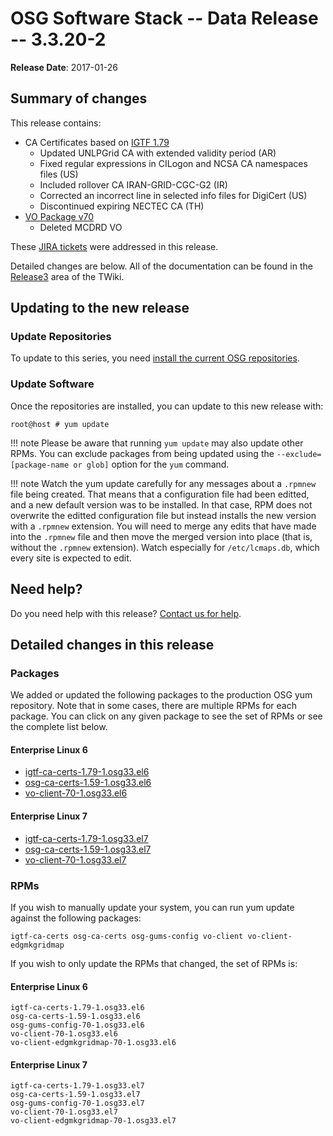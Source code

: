 OSG Software Stack -- Data Release -- 3.3.20-2
==============================================

**Release Date**: 2017-01-26

Summary of changes
------------------

This release contains:

-   CA Certificates based on [IGTF 1.79](http://dist.eugridpma.info/distribution/igtf/current/CHANGES)
    -   Updated UNLPGrid CA with extended validity period (AR)
    -   Fixed regular expressions in CILogon and NCSA CA namespaces files (US)
    -   Included rollover CA IRAN-GRID-CGC-G2 (IR)
    -   Corrected an incorrect line in selected info files for DigiCert (US)
    -   Discontinued expiring NECTEC CA (TH)
-   [VO Package v70](https://github.com/opensciencegrid/osg-vo-config/releases/tag/release-70)
    -   Deleted MCDRD VO

These [JIRA tickets](https://jira.opensciencegrid.org/issues/?jql=project%20%3D%20SOFTWARE%20AND%20fixVersion%20%3D%203.3.20-2%20ORDER%20BY%20priority%20DESC%2C%20key%20DESC) were addressed in this release.

Detailed changes are below. All of the documentation can be found in the [Release3](https://twiki.grid.iu.edu/bin/view/Documentation/Release3/) area of the TWiki.

Updating to the new release
---------------------------

### Update Repositories

To update to this series, you need [install the current OSG repositories](../../common/yum#install-osg-repositories).

### Update Software

Once the repositories are installed, you can update to this new release with:

``` console
root@host # yum update
```

!!! note
    Please be aware that running `yum update` may also update other RPMs. You can exclude packages from being updated using the `--exclude=[package-name or glob]` option for the `yum` command.

!!! note
    Watch the yum update carefully for any messages about a `.rpmnew` file being created. That means that a configuration file had been editted, and a new default version was to be installed. In that case, RPM does not overwrite the editted configuration file but instead installs the new version with a `.rpmnew` extension. You will need to merge any edits that have made into the `.rpmnew` file and then move the merged version into place (that is, without the `.rpmnew` extension). Watch especially for `/etc/lcmaps.db`, which every site is expected to edit.

Need help?
----------

Do you need help with this release? [Contact us for help](../../common/help).

Detailed changes in this release
--------------------------------

### Packages

We added or updated the following packages to the production OSG yum repository. Note that in some cases, there are multiple RPMs for each package. You can click on any given package to see the set of RPMs or see the complete list below.

#### Enterprise Linux 6

-   [igtf-ca-certs-1.79-1.osg33.el6](https://koji-hub.batlab.org/koji/search?match=glob&type=build&terms=igtf-ca-certs-1.79-1.osg33.el6)
-   [osg-ca-certs-1.59-1.osg33.el6](https://koji-hub.batlab.org/koji/search?match=glob&type=build&terms=osg-ca-certs-1.59-1.osg33.el6)
-   [vo-client-70-1.osg33.el6](https://koji-hub.batlab.org/koji/search?match=glob&type=build&terms=vo-client-70-1.osg33.el6)

#### Enterprise Linux 7

-   [igtf-ca-certs-1.79-1.osg33.el7](https://koji-hub.batlab.org/koji/search?match=glob&type=build&terms=igtf-ca-certs-1.79-1.osg33.el7)
-   [osg-ca-certs-1.59-1.osg33.el7](https://koji-hub.batlab.org/koji/search?match=glob&type=build&terms=osg-ca-certs-1.59-1.osg33.el7)
-   [vo-client-70-1.osg33.el7](https://koji-hub.batlab.org/koji/search?match=glob&type=build&terms=vo-client-70-1.osg33.el7)

### RPMs

If you wish to manually update your system, you can run yum update against the following packages:

    igtf-ca-certs osg-ca-certs osg-gums-config vo-client vo-client-edgmkgridmap

If you wish to only update the RPMs that changed, the set of RPMs is:

#### Enterprise Linux 6

``` file
igtf-ca-certs-1.79-1.osg33.el6
osg-ca-certs-1.59-1.osg33.el6
osg-gums-config-70-1.osg33.el6
vo-client-70-1.osg33.el6
vo-client-edgmkgridmap-70-1.osg33.el6
```

#### Enterprise Linux 7

``` file
igtf-ca-certs-1.79-1.osg33.el7
osg-ca-certs-1.59-1.osg33.el7
osg-gums-config-70-1.osg33.el7
vo-client-70-1.osg33.el7
vo-client-edgmkgridmap-70-1.osg33.el7
```

